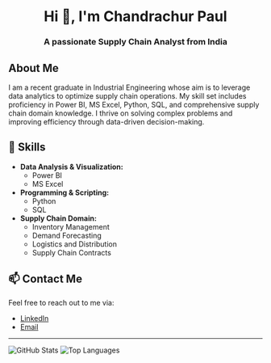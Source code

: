 <h1 align="center">Hi 👋, I'm Chandrachur Paul</h1>
<h3 align="center">A passionate Supply Chain Analyst from India</h3>

## About Me

I am a recent graduate in Industrial Engineering whose aim is to leverage data analytics to optimize supply chain operations. My skill set includes proficiency in Power BI, MS Excel, Python, SQL, and comprehensive supply chain domain knowledge. I thrive on solving complex problems and improving efficiency through data-driven decision-making.

## 🔧 Skills

- **Data Analysis & Visualization:**
  - Power BI
  - MS Excel
- **Programming & Scripting:**
  - Python
  - SQL
- **Supply Chain Domain:**
  - Inventory Management
  - Demand Forecasting
  - Logistics and Distribution
  - Supply Chain Contracts



## 📫 Contact Me

Feel free to reach out to me via:

- [LinkedIn](https://www.linkedin.com/in/chandrachurp)
- [Email](mailto:chandrachurpaul123@gmail.com)


---

![GitHub Stats](https://github-readme-stats.vercel.app/api?username=chandrachurpaul&show_icons=true&theme=radical)
![Top Languages](https://github-readme-stats.vercel.app/api/top-langs/?username=chandrachurpaul&layout=compact&theme=radical)


